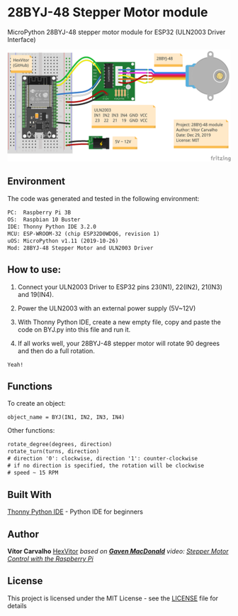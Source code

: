 # 28BYJ-48 Stepper Motor module
MicroPython 28BYJ-48 stepper motor module for ESP32 (ULN2003 Driver Interface)
<p align = "center">
  <img src = "https://github.com/HexVitor/ESP32/blob/master/Media/28BYJ-48_connection_example.png" alt = "28BYJ-48 connection example" />
</p>

## Environment

The code was generated and tested in the following environment:

```
PC:  Raspberry Pi 3B
OS:  Raspbian 10 Buster
IDE: Thonny Python IDE 3.2.0
MCU: ESP-WROOM-32 (chip ESP32D0WDQ6, revision 1)
uOS: MicroPython v1.11 (2019-10-26)
Mod: 28BYJ-48 Stepper Motor and ULN2003 Driver
```

## How to use:

1. Connect your ULN2003 Driver to ESP32 pins 23(IN1), 22(IN2), 21(IN3) and 19(IN4).

2. Power the ULN2003 with an external power supply (5V~12V)

3. With Thonny Python IDE, create a new empty file, copy and paste the code on BYJ.py into this file and run it.

3. If all works well, your 28BYJ-48 stepper motor will rotate 90 degrees and then do a full rotation.
```
Yeah!
```

## Functions

To create an object:
```
object_name = BYJ(IN1, IN2, IN3, IN4)
```

Other functions:
```
rotate_degree(degrees, direction)
rotate_turn(turns, direction)
# direction '0': clockwise, direction '1': counter-clockwise
# if no direction is specified, the rotation will be clockwise
# speed ~ 15 RPM
```

## Built With

[Thonny Python IDE](https://thonny.org/) - Python IDE for beginners

## Author

**Vítor Carvalho** [HexVitor](https://github.com/HexVitor) *based on [**Gaven MacDonald**](https://www.youtube.com/channel/UCfMxbH6WR35780HqCw7eDiA) video: [Stepper Motor Control with the Raspberry Pi](https://www.youtube.com/watch?v=Dc16mKFA7Fo)*

## License

This project is licensed under the MIT License - see the [LICENSE](LICENSE) file for details